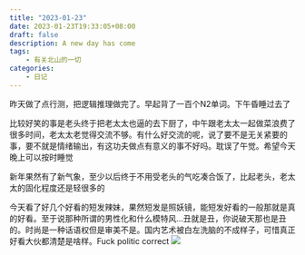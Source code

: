 ```yaml
---
title: "2023-01-23"
date: 2023-01-23T19:33:05+08:00
draft: false 
description: A new day has come
tags: 
    - 有关北山的一切
categories: 
    - 日记 
---
```

昨天做了点行测，把逻辑推理做完了。早起背了一百个N2单词。下午昏睡过去了

比较好笑的事是老头终于把老太太也逼的去下厨了，中午跟老太太一起做菜浪费了很多时间，老太太老觉得交流不够。有什么好交流的呢，说了要不是无关紧要的事，要不就是情绪输出，有这功夫做点有意义的事不好吗。耽误了午觉。希望今天晚上可以按时睡觉

新年果然有了新气象，至少以后终于不用受老头的气吃凑合饭了，比起老头，老太太的固化程度还是轻很多的

今天看了好几个好看的短发辣妹，果然短发是照妖镜，能短发好看的一般那就是真的好看。至于说那种所谓的男性化和什么模特风...丑就是丑，你说破天那也是丑的。时尚是一种话语权但是审美不是。国内艺术被白左洗脑的不成样子，可惜真正好看大伙都清楚是啥样。Fuck politic correct
![](https://s2.loli.net/2023/01/23/9OEcCRaShl63fNK.jpg)

